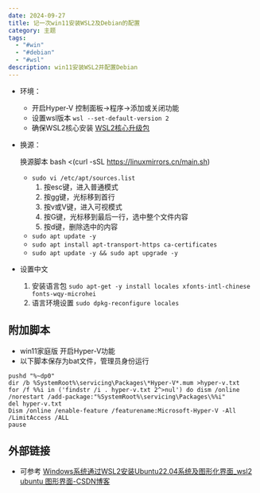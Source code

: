 ```yaml
---
date: 2024-09-27
title: 记一次win11安装WSL2及Debian的配置
category: 主题
tags:
  - "#win"
  - "#debian"
  - "#wsl"
description: win11安装WSL2并配置Debian
---
```

- 环境：
	- 开启Hyper-V 控制面板->程序->添加或关闭功能
	- 设置wsl版本 `wsl --set-default-version 2`
	- 确保WSL2核心安装 [WSL2核心升级包](https://link.zhihu.com/?target=https%3A//wslstorestorage.blob.core.windows.net/wslblob/wsl_update_x64.msi)
- 换源：

	换源脚本 bash <(curl -sSL https://linuxmirrors.cn/main.sh)
	- `sudo vi /etc/apt/sources.list`
		1. 按esc键，进入普通模式
		2. 按gg键，光标移到首行
		3. 按v或V键，进入可视模式
		4. 按G键，光标移到最后一行，选中整个文件内容
		5. 按d键，删除选中的内容
	- `sudo apt update -y`
	- `sudo apt install apt-transport-https ca-certificates`
	- `sudo apt update -y && sudo apt upgrade -y`
- 设置中文
	1. 安装语言包
     `sudo apt-get -y install locales xfonts-intl-chinese fonts-wqy-microhei`
	2. 语言环境设置
     `sudo dpkg-reconfigure locales`

## 附加脚本
-  win11家庭版 开启Hyper-V功能
- 以下脚本保存为bat文件，管理员身份运行
```shell
pushd "%~dp0"
dir /b %SystemRoot%\servicing\Packages\*Hyper-V*.mum >hyper-v.txt
for /f %%i in ('findstr /i . hyper-v.txt 2^>nul') do dism /online /norestart /add-package:"%SystemRoot%\servicing\Packages\%%i"
del hyper-v.txt
Dism /online /enable-feature /featurename:Microsoft-Hyper-V -All /LimitAccess /ALL
pause
```
## 外部链接
- 可参考 [Windows系统通过WSL2安装Ubuntu22.04系统及图形化界面_wsl2 ubuntu 图形界面-CSDN博客](https://blog.csdn.net/fysuccess/article/details/141646840#:~:text=WSL%E6%8F%90%E4%BE%9B%E4%BA%86%E4%B8%80%E4%B8%AA%E5%BE%AE%E8%BD%AF)
